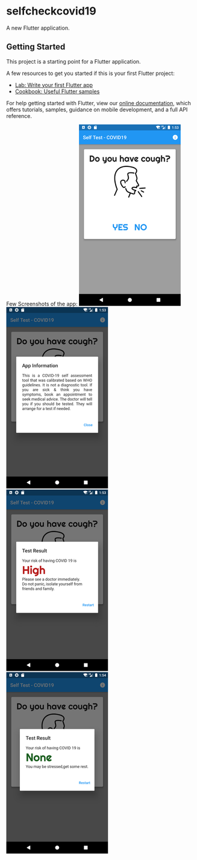 # selfcheckcovid19

A new Flutter application.

## Getting Started

This project is a starting point for a Flutter application.

A few resources to get you started if this is your first Flutter project:

- [Lab: Write your first Flutter app](https://flutter.dev/docs/get-started/codelab)
- [Cookbook: Useful Flutter samples](https://flutter.dev/docs/cookbook)

For help getting started with Flutter, view our
[online documentation](https://flutter.dev/docs), which offers tutorials,
samples, guidance on mobile development, and a full API reference.

Few Screenshots of the app:
![Question Layout](/screenshots/01.png)
![App Info](/screenshots/02.png)
![Result Dialog](/screenshots/03.png)
![Result Dialog](/screenshots/04.png)